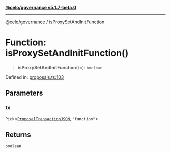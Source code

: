 [**@celo/governance v5.1.7-beta.0**](../README.md)

***

[@celo/governance](../README.md) / isProxySetAndInitFunction

# Function: isProxySetAndInitFunction()

> **isProxySetAndInitFunction**(`tx`): `boolean`

Defined in: [proposals.ts:103](https://github.com/celo-org/developer-tooling/blob/master/packages/sdk/governance/src/proposals.ts#L103)

## Parameters

### tx

`Pick`\<[`ProposalTransactionJSON`](../interfaces/ProposalTransactionJSON.md), `"function"`\>

## Returns

`boolean`
